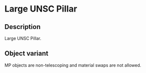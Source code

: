 # Large UNSC Pillar

## Description

Large UNSC Pillar.

## Object variant

MP objects are non-telescoping and material swaps are not allowed.
